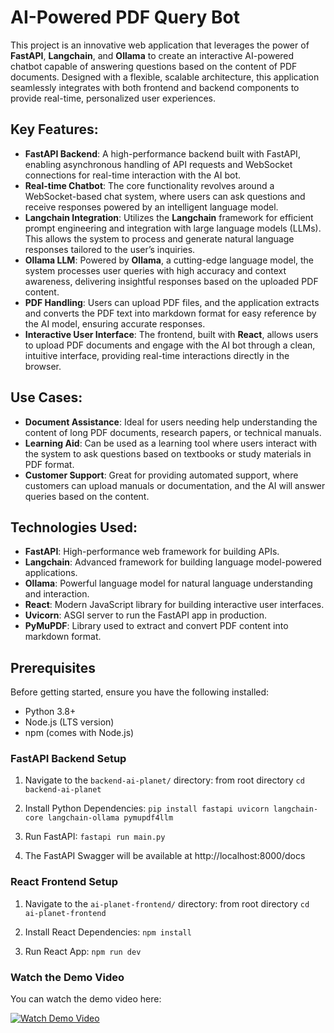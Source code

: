 # AI-Powered PDF Query Bot

This project is an innovative web application that leverages the power of **FastAPI**, **Langchain**, and **Ollama** to create an interactive AI-powered chatbot capable of answering questions based on the content of PDF documents. Designed with a flexible, scalable architecture, this application seamlessly integrates with both frontend and backend components to provide real-time, personalized user experiences.

## Key Features:
- **FastAPI Backend**: A high-performance backend built with FastAPI, enabling asynchronous handling of API requests and WebSocket connections for real-time interaction with the AI bot.
- **Real-time Chatbot**: The core functionality revolves around a WebSocket-based chat system, where users can ask questions and receive responses powered by an intelligent language model.
- **Langchain Integration**: Utilizes the **Langchain** framework for efficient prompt engineering and integration with large language models (LLMs). This allows the system to process and generate natural language responses tailored to the user’s inquiries.
- **Ollama LLM**: Powered by **Ollama**, a cutting-edge language model, the system processes user queries with high accuracy and context awareness, delivering insightful responses based on the uploaded PDF content.
- **PDF Handling**: Users can upload PDF files, and the application extracts and converts the PDF text into markdown format for easy reference by the AI model, ensuring accurate responses.
- **Interactive User Interface**: The frontend, built with **React**, allows users to upload PDF documents and engage with the AI bot through a clean, intuitive interface, providing real-time interactions directly in the browser.

## Use Cases:
- **Document Assistance**: Ideal for users needing help understanding the content of long PDF documents, research papers, or technical manuals.
- **Learning Aid**: Can be used as a learning tool where users interact with the system to ask questions based on textbooks or study materials in PDF format.
- **Customer Support**: Great for providing automated support, where customers can upload manuals or documentation, and the AI will answer queries based on the content.

## Technologies Used:
- **FastAPI**: High-performance web framework for building APIs.
- **Langchain**: Advanced framework for building language model-powered applications.
- **Ollama**: Powerful language model for natural language understanding and interaction.
- **React**: Modern JavaScript library for building interactive user interfaces.
- **Uvicorn**: ASGI server to run the FastAPI app in production.
- **PyMuPDF**: Library used to extract and convert PDF content into markdown format.

## Prerequisites

Before getting started, ensure you have the following installed:

- Python 3.8+
- Node.js (LTS version)
- npm (comes with Node.js)

### FastAPI Backend Setup

1. Navigate to the `backend-ai-planet/` directory:
   from root directory
   `cd backend-ai-planet`

2. Install Python Dependencies:
    `pip install fastapi uvicorn langchain-core langchain-ollama pymupdf4llm`

3. Run FastAPI:
    `fastapi run main.py`

4. The FastAPI Swagger will be available at http://localhost:8000/docs


### React Frontend Setup

1. Navigate to the `ai-planet-frontend/` directory:
    from root directory
    `cd ai-planet-frontend`

2. Install React Dependencies:
    `npm install`

3. Run React App:
    `npm run dev`

### Watch the Demo Video

You can watch the demo video here:

[![Watch Demo Video](https://drive.google.com/thumbnail?id=1_fZ8wBUP50p9v5M9H1Y1BHTvfWUQi-Wx)](https://drive.google.com/file/d/1_fZ8wBUP50p9v5M9H1Y1BHTvfWUQi-Wx/view?usp=sharing)

